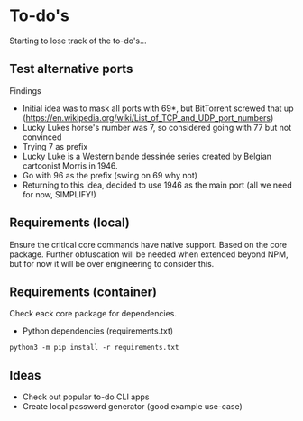 # To-do's
Starting to lose track of the to-do's...

## Test alternative ports
Findings
 - Initial idea was to mask all ports with 69*, but BitTorrent screwed that up (https://en.wikipedia.org/wiki/List_of_TCP_and_UDP_port_numbers)
 - Lucky Lukes horse's number was 7, so considered going with 77 but not convinced
  - Trying 7 as prefix
 - Lucky Luke is a Western bande dessinée series created by Belgian cartoonist Morris in 1946.
  - Go with 96 as the prefix (swing on 69 why not)
  - Returning to this idea, decided to use 1946 as the main port (all we need for now, SIMPLIFY!)

## Requirements (local)
Ensure the critical core commands have native support. Based on the core package. Further obfuscation will be needed when extended beyond NPM, but for now it will be over enigineering to consider this.

## Requirements (container)
Check eack core package for dependencies.
- Python dependencies (requirements.txt) 
```
python3 -m pip install -r requirements.txt
```

## Ideas
- Check out popular to-do CLI apps
- Create local password generator (good example use-case)
